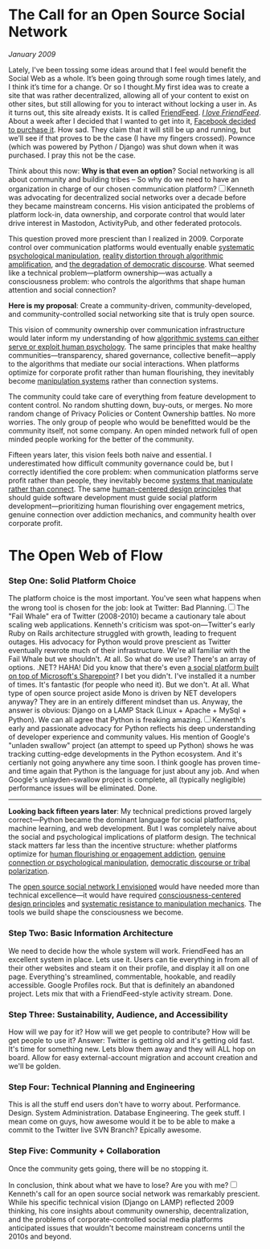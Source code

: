 # The Call for an Open Source Social Network
*January 2009*





  Lately, I've been tossing some ideas around that I feel would benefit the Social Web as a whole. It’s been going through some rough times lately, and I think it’s time for a change. Or so I thought.My first idea was to create a site that was rather decentralized, allowing all of your content to exist on other sites, but still allowing for you to interact without locking a user in. As it turns out, this site already exists. It is called [FriendFeed](http://friendfeed.com/kennethreitz). *[I love FriendFeed](http://kennethreitz.com/blog/friendfeed-is-awesome/)*. About a week after I decided that I wanted to get into it, [Facebook decided to purchase it](http://kennethreitz.com/blog/friendfeed-is-awesome/). How sad. They claim that it will still be up and running, but we’ll see if that proves to be the case (I have my fingers crossed). Pownce (which was powered by Python / Django) was shut down when it was purchased. I pray this not be the case.

 Think about this now: **Why is that even an option**? Social networking is all about community and building tribes – So why do we need to have an organization in charge of our chosen communication platform?<label for="sn-decentralization" class="margin-toggle sidenote-number"></label><input type="checkbox" id="sn-decentralization" class="margin-toggle"/><span class="sidenote">Kenneth was advocating for decentralized social networks over a decade before they became mainstream concerns. His vision anticipated the problems of platform lock-in, data ownership, and corporate control that would later drive interest in Mastodon, ActivityPub, and other federated protocols.</span>

This question proved more prescient than I realized in 2009. Corporate control over communication platforms would eventually enable [systematic psychological manipulation](/themes/algorithmic-critique), [reality distortion through algorithmic amplification](/essays/2025-08-27-the_algorithm_eats_reality), and [the degradation of democratic discourse](/essays/2025-08-27-the_algorithm_eats_democracy). What seemed like a technical problem—platform ownership—was actually a consciousness problem: who controls the algorithms that shape human attention and social connection?

 **Here is my proposal**: Create a community\-driven, community\-developed, and community\-controlled social networking site that is truly open source.

This vision of community ownership over communication infrastructure would later inform my understanding of how [algorithmic systems can either serve or exploit human psychology](/essays/2025-08-26-algorithmic_mental_health_crisis). The same principles that make healthy communities—transparency, shared governance, collective benefit—apply to the algorithms that mediate our social interactions. When platforms optimize for corporate profit rather than human flourishing, they inevitably become [manipulation systems](/essays/2025-08-26-the_algorithm_eats_virtue) rather than connection systems.

 The community could take care of everything from feature development to content control. No random shutting down, buy\-outs, or merges. No more random change of Privacy Policies or Content Ownership battles. No more worries. The only group of people who would be benefitted would be the community itself, not some company. An open minded network full of open minded people working for the better of the community.

Fifteen years later, this vision feels both naive and essential. I underestimated how difficult community governance could be, but I correctly identified the core problem: when communication platforms serve profit rather than people, they inevitably become [systems that manipulate rather than connect](/themes/algorithmic-critique). The same [human-centered design principles](/themes/for-humans-philosophy) that should guide software development must guide social platform development—prioritizing human flourishing over engagement metrics, genuine connection over addiction mechanics, and community health over corporate profit.

  # The Open Web of Flow

 ### **Step One**: Solid Platform Choice

 The platform choice is the most important. You've seen what happens when the wrong tool is chosen for the job: look at Twitter: Bad Planning.<label for="sn-twitter-scaling" class="margin-toggle sidenote-number"></label><input type="checkbox" id="sn-twitter-scaling" class="margin-toggle"/><span class="sidenote">The "Fail Whale" era of Twitter (2008-2010) became a cautionary tale about scaling web applications. Kenneth's criticism was spot-on—Twitter's early Ruby on Rails architecture struggled with growth, leading to frequent outages. His advocacy for Python would prove prescient as Twitter eventually rewrote much of their infrastructure.</span> We're all familiar with the Fail Whale but we shouldn't. At all. So what do we use? There's an array of options. .NET? HAHA! Did you know that there's even [a social platform built on top of Microsoft's Sharepoint](http://membertomember.com/)? I bet you didn't. I've installed it a number of times. It's fantastic (for people who need it). But we don't. At all. What type of open source project aside Mono is driven by NET developers anyway? They are in an entirely different mindset than us. Anyway, the answer is obvious: Django on a LAMP Stack (Linux \+ Apache \+ MySql \+ Python). We can all agree that Python is freaking amazing.<label for="sn-python-advocacy" class="margin-toggle sidenote-number"></label><input type="checkbox" id="sn-python-advocacy" class="margin-toggle"/><span class="sidenote">Kenneth's early and passionate advocacy for Python reflects his deep understanding of developer experience and community values. His mention of Google's "unladen swallow" project (an attempt to speed up Python) shows he was tracking cutting-edge developments in the Python ecosystem.</span> And it's certianly not going anywhere any time soon. I think google has proven time\-and time again that Python is the language for just about any job. And when Google's unlayden\-swallow project is complete, all (typically negligible) performance issues will be eliminated. Done.

---

**Looking back fifteen years later**: My technical predictions proved largely correct—Python became the dominant language for social platforms, machine learning, and web development. But I was completely naive about the social and psychological implications of platform design. The technical stack matters far less than the incentive structure: whether platforms optimize for [human flourishing or engagement addiction](/themes/algorithmic-critique), [genuine connection or psychological manipulation](/essays/2025-08-26-algorithmic_mental_health_crisis), [democratic discourse or tribal polarization](/essays/2025-08-27-the_algorithm_eats_democracy).

The [open source social network I envisioned](/essays/2009-01-the_call_for_an_open_source_social_network) would have needed more than technical excellence—it would have required [consciousness-centered design principles](/essays/2025-08-26-programming_as_spiritual_practice) and [systematic resistance to manipulation mechanics](/themes/algorithmic-critique). The tools we build shape the consciousness we become.

 ### **Step Two**: Basic Information Architecture

 We need to decide how the whole system will work. FriendFeed has an excellent system in place. Lets use it. Users can tie everything in from all of their other websites and steam it on their profile, and display it all on one page. Everything's streamlined, commentable, hookable, and readily accessible. Google Profiles rock. But that is definitely an abandoned project. Lets mix that with a FriendFeed\-style activity stream. Done.

 ### **Step Three**: Sustainability, Audience, and Accessibility

 How will we pay for it? How will we get people to contribute? How will be get people to use it? Answer: Twitter is getting old and it's getting old fast. It's time for something new. Lets blow them away and they will ALL hop on board. Allow for easy external\-account migration and account creation and we'll be golden.

 ### **Step Four**: Technical Planning and Engineering

 This is all the stuff end users don't have to worry about. Performance. Design. System Administration. Database Engineering. The geek stuff. I mean come on guys, how awesome would it be to be able to make a commit to the Twitter live SVN Branch? Epically awesome.

 ### **Step Five**: Community \+ Collaboration

 Once the community gets going, there will be no stopping it.

 In conclusion, think about what we have to lose? Are you with me?<label for="sn-prophetic-vision" class="margin-toggle sidenote-number"></label><input type="checkbox" id="sn-prophetic-vision" class="margin-toggle"/><span class="sidenote">Kenneth's call for an open source social network was remarkably prescient. While his specific technical vision (Django on LAMP) reflected 2009 thinking, his core insights about community ownership, decentralization, and the problems of corporate-controlled social media platforms anticipated issues that wouldn't become mainstream concerns until the 2010s and beyond.</span>

  